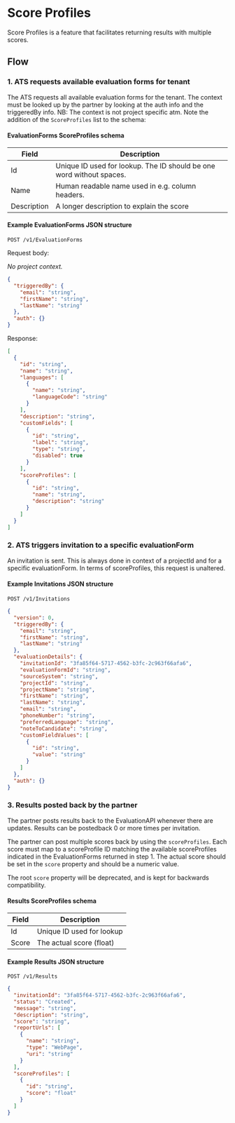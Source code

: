 # Score Profiles

Score Profiles is a feature that facilitates returning results with multiple scores.

## Flow

### 1. ATS requests available evaluation forms for tenant

The ATS requests all available evaluation forms for the tenant. The context must be looked up by the partner by looking at the auth info and the triggeredBy info. NB: The context is not project specific atm. Note the addition of the `ScoreProfiles` list to the schema:

#### EvaluationForms ScoreProfiles schema

| Field       | Description                                                                                      |
| ----------- | ------------------------------------------------------------------------------------------------ |
| Id          | Unique ID used for lookup. The ID should be one word without spaces.                             |
| Name        | Human readable name used in e.g. column headers.                                                 |
| Description | A longer description to explain the score                                                        |

#### Example EvaluationForms JSON structure

`POST /v1/EvaluationForms`

Request body:

_No project context._

```json
{
  "triggeredBy": {
    "email": "string",
    "firstName": "string",
    "lastName": "string"
  },
  "auth": {}
}
```

Response:

```json
[
  {
    "id": "string",
    "name": "string",
    "languages": [
      {
        "name": "string",
        "languageCode": "string"
      }
    ],
    "description": "string",
    "customFields": [
      {
        "id": "string",
        "label": "string",
        "type": "string",
        "disabled": true
      }
    ],
    "scoreProfiles": [
      {
        "id": "string",
        "name": "string",
        "description": "string"
      }
    ]
  }
]
```

### 2. ATS triggers invitation to a specific evaluationForm

An invitation is sent. This is always done in context of a projectId and for a specific evaluationForm. In terms of scoreProfiles, this request is unaltered.

#### Example Invitations JSON structure

`POST /v1/Invitations`

```json
{
  "version": 0,
  "triggeredBy": {
    "email": "string",
    "firstName": "string",
    "lastName": "string"
  },
  "evaluationDetails": {
    "invitationId": "3fa85f64-5717-4562-b3fc-2c963f66afa6",
    "evaluationFormId": "string",
    "sourceSystem": "string",
    "projectId": "string",
    "projectName": "string",
    "firstName": "string",
    "lastName": "string",
    "email": "string",
    "phoneNumber": "string",
    "preferredLanguage": "string",
    "noteToCandidate": "string",
    "customFieldValues": [
      {
        "id": "string",
        "value": "string"
      }
    ]
  },
  "auth": {}
}
```

### 3. Results posted back by the partner

The partner posts results back to the EvaluationAPI whenever there are updates. Results can be postedback 0 or more times per invitation.

The partner can post multiple scores back by using the `scoreProfiles`. Each score must map to a scoreProfile ID matching the available scoreProfiles indicated in the EvaluationForms returned in step 1. The actual score should be set in the `score` property and should be a numeric value.

The root `score` property will be deprecated, and is kept for backwards compatibility.

#### Results ScoreProfiles schema

| Field | Description               |
| ----- | ------------------------- |
| Id    | Unique ID used for lookup |
| Score | The actual score (float)  |

#### Example Results JSON structure

`POST /v1/Results`

```json
{
  "invitationId": "3fa85f64-5717-4562-b3fc-2c963f66afa6",
  "status": "Created",
  "message": "string",
  "description": "string",
  "score": "string",
  "reportUrls": [
    {
      "name": "string",
      "type": "WebPage",
      "uri": "string"
    }
  ],
  "scoreProfiles": [
    {
      "id": "string",
      "score": "float"
    }
  ]
}
```
